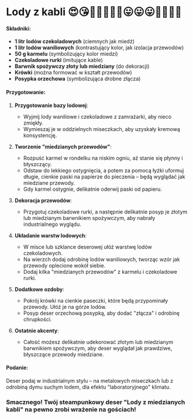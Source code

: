 # **Lody z kabli 😍😘🤤🤤🤤🤤🤤😛😛😛🥵🥵🥵🤪**

#### Składniki:
- **1 litr lodów czekoladowych** (ciemnych jak miedź)
- **1 litr lodów waniliowych** (kontrastujący kolor, jak izolacja przewodów)
- **50 g karmelu** (symbolizujący kolor miedzi)
- **Czekoladowe rurki** (imitujące kable)
- **Barwnik spożywczy złoty lub miedziany** (do dekoracji)
- **Krówki** (można formować w kształt przewodów)
- **Posypka orzechowa** (symbolizująca drobne złącza)

#### Przygotowanie:

1. **Przygotowanie bazy lodowej**:
   - Wyjmij lody waniliowe i czekoladowe z zamrażarki, aby nieco zmiękły.
   - Wymieszaj je w oddzielnych miseczkach, aby uzyskały kremową konsystencję.

2. **Tworzenie "miedzianych przewodów"**:
   - Rozpuść karmel w rondelku na niskim ogniu, aż stanie się płynny i błyszczący. 
   - Odstaw do lekkiego ostygnięcia, a potem za pomocą łyżki uformuj długie, cienkie paski na papierze do pieczenia – będą wyglądać jak miedziane przewody.
   - Gdy karmel ostygnie, delikatnie oderwij paski od papieru.

3. **Dekoracja przewodów**:
   - Przygotuj czekoladowe rurki, a następnie delikatnie posyp je złotym lub miedzianym barwnikiem spożywczym, aby nabrały industrialnego wyglądu.

4. **Układanie warstw lodowych**:
   - W misce lub szklance deserowej ułóż warstwę lodów czekoladowych.
   - Na wierzch dodaj odrobinę lodów waniliowych, tworząc wzór jak przewody oplecione wokół siebie.
   - Dodaj kilka "miedzianych przewodów" z karmelu i czekoladowe rurki.

5. **Dodatkowe ozdoby**:
   - Pokrój krówki na cienkie paseczki, które będą przypominały przewody. Ułóż je na górze lodów.
   - Posyp deser orzechową posypką, aby dodać "złącza" i odrobinę chrupkości.

6. **Ostatnie akcenty**:
   - Całość możesz delikatnie udekorować złotym lub miedzianym barwnikiem spożywczym, aby deser wyglądał jak prawdziwe, błyszczące przewody miedziane.

#### Podanie:
Deser podaj w industrialnym stylu – na metalowych miseczkach lub z odrobiną dymu suchym lodem, dla efektu "laboratoryjnego" klimatu.

### Smacznego! Twój steampunkowy deser "Lody z miedzianych kabli" na pewno zrobi wrażenie na gościach!
